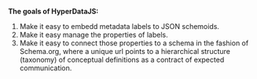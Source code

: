 **The goals of HyperDataJS:**

1. Make it easy to embedd metadata labels to JSON schemoids.
2. Make it easy manage the properties of labels.
3. Make it easy to connect those properties to a schema in the fashion of Schema.org, where a unique url points to a hierarchical structure (taxonomy) of conceptual definitions as a contract of expected communication. 